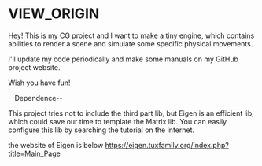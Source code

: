 # VIEW_ORIGIN
Hey! This is my CG project and I want to make a tiny engine, which contains abilities to render a scene and simulate some specific physical movements.

I'll update my code periodically and make some manuals on my GitHub project website.

Wish you have fun!



--Dependence-- 

This project tries not to include the third part lib, but Eigen is an efficient lib, which could save our time to template the Matrix lib. You can easily configure this lib by searching the tutorial on the internet.

the website of Eigen is below
https://eigen.tuxfamily.org/index.php?title=Main_Page

